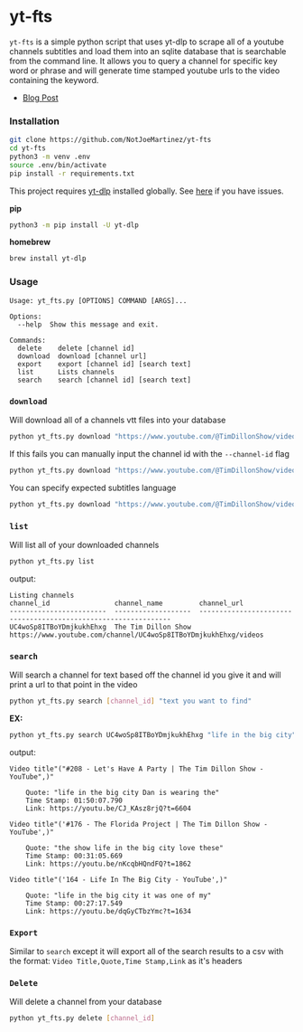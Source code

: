 
# yt-fts 
`yt-fts` is a simple python script that uses yt-dlp to scrape all of a youtube channels subtitles
and load them into an sqlite database that is searchable from the command line. It allows you to
query a channel for specific key word or phrase and will generate time stamped youtube urls to
the video containing the keyword. 

- [Blog Post](https://notjoemartinez.com/blog/youtube_full_text_search/)

### Installation 

```bash
git clone https://github.com/NotJoeMartinez/yt-fts
cd yt-fts
python3 -m venv .env
source .env/bin/activate
pip install -r requirements.txt
```

This project requires [yt-dlp](https://github.com/yt-dlp/yt-dlp) installed globally. See [here](https://github.com/yt-dlp/yt-dlp/wiki/Installation) if you have issues.

**pip**
```bash
python3 -m pip install -U yt-dlp
```
**homebrew**
```bash
brew install yt-dlp
```


### Usage 
```
Usage: yt_fts.py [OPTIONS] COMMAND [ARGS]...

Options:
  --help  Show this message and exit.

Commands:
  delete    delete [channel id]
  download  download [channel url]
  export    export [channel id] [search text]
  list      Lists channels
  search    search [channel id] [search text]
```

### `download`
Will download all of a channels vtt files into your database 
```bash
python yt_fts.py download "https://www.youtube.com/@TimDillonShow/videos"
```
If this fails you can manually input the channel id with the `--channel-id` flag
```bash
python yt_fts.py download "https://www.youtube.com/@TimDillonShow/videos" --channel-id "UC4woSp8ITBoYDmjkukhEhxg"
```
You can specify expected subtitles language
```bash
python yt_fts.py download "https://www.youtube.com/@TimDillonShow/videos" --language de
```

### `list`
Will list all of your downloaded channels 
```bash
python yt_fts.py list
```

output:
```
Listing channels
channel_id                channel_name         channel_url
------------------------  -------------------  ---------------------------------------------------------------
UC4woSp8ITBoYDmjkukhEhxg  The Tim Dillon Show  https://www.youtube.com/channel/UC4woSp8ITBoYDmjkukhEhxg/videos
```

### `search`
Will search a channel for text based off the channel id you give it and 
will print a url to that point in the video
```bash
python yt_fts.py search [channel_id] "text you want to find"
```
**EX:**

```bash
python yt_fts.py search UC4woSp8ITBoYDmjkukhEhxg "life in the big city"
```
output:
```
Video title"("#208 - Let's Have A Party | The Tim Dillon Show - YouTube",)"

    Quote: "life in the big city Dan is wearing the"
    Time Stamp: 01:50:07.790
    Link: https://youtu.be/CJ_KAsz8rjQ?t=6604

Video title"('#176 - The Florida Project | The Tim Dillon Show - YouTube',)"

    Quote: "the show life in the big city love these"
    Time Stamp: 00:31:05.669
    Link: https://youtu.be/nKcqbHQndFQ?t=1862

Video title"('164 - Life In The Big City - YouTube',)"

    Quote: "life in the big city it was one of my"
    Time Stamp: 00:27:17.549
    Link: https://youtu.be/dqGyCTbzYmc?t=1634
```

### `Export`
Similar to `search` except it will export all of the search results to a csv 
with the format: `Video Title,Quote,Time Stamp,Link` as it's headers

### `Delete` 
Will delete a channel from your database 
```bash
python yt_fts.py delete [channel_id]
```
